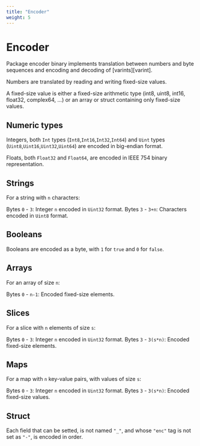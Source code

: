 ```yaml
---
title: "Encoder"
weight: 5
---
```


# Encoder

Package encoder binary implements translation between numbers and byte sequences and encoding and decoding of [varints][varint].

Numbers are translated by reading and writing fixed-size values.

A fixed-size value is either a fixed-size arithmetic type (int8, uint8, int16, float32, complex64, ...) or an array or struct containing only fixed-size values.

## Numeric types

Integers, both `Int` types (`Int8`,`Int16`,`Int32`,`Int64`) and `Uint` types (`Uint8`,`Uint16`,`Uint32`,`Uint64`) are encoded in big-endian format.

Floats, both `Float32` and `Float64`, are encoded in IEEE 754 binary representation.

## Strings

For a string with `n` characters:

Bytes `0` - `3`: Integer `n` encoded in `Uint32` format.
Bytes `3` - `3+n`: Characters encoded in `Uint8` format.

## Booleans

Booleans are encoded as a byte, with `1` for `true` and `0` for `false`.

## Arrays

For an array of size `n`:

Bytes `0` - `n-1`: Encoded fixed-size elements.

## Slices

For a slice with `n` elements of size `s`:

Bytes `0` - `3`: Integer `n` encoded in `Uint32` format.
Bytes `3` - `3(s*n)`: Encoded fixed-size elements.

## Maps

For a map with `n` key-value pairs, with values of size `s`:

Bytes `0` - `3`: Integer `n` encoded in `Uint32` format.
Bytes `3` - `3(s*n)`: Encoded fixed-size values.

## Struct

Each field that can be setted, is not named `"_"`, and whose `"enc"` tag is not set as `"-"`, is encoded in order.


